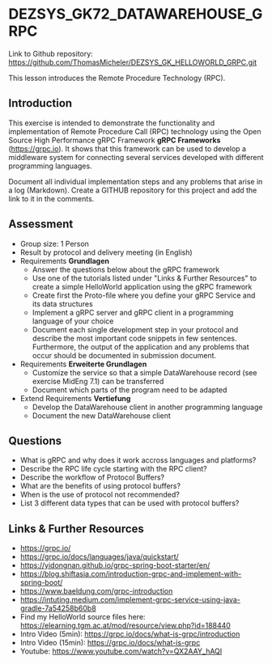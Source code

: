 # DEZSYS_GK72_DATAWAREHOUSE_GRPC
Link to Github repository: https://github.com/ThomasMicheler/DEZSYS_GK_HELLOWORLD_GRPC.git 

This lesson introduces the Remote Procedure Technology (RPC). 

## Introduction

This exercise is intended to demonstrate the functionality and implementation of Remote Procedure Call (RPC) technology using the Open Source High Performance gRPC Framework **gRPC Frameworks** (https://grpc.io). It shows that this framework can be used to develop a middleware system for connecting several services developed with different programming languages.

Document all individual implementation steps and any problems that arise in a log (Markdown). Create a GITHUB repository for this project and add the link to it in the comments.

## Assessment

*  Group size: 1 Person
*  Result by protocol and delivery meeting (in English)
*  Requirements **Grundlagen**
   *  Answer the questions below about the gRPC framework
   *  Use one of the tutorials listed under "Links & Further Resources" to create a simple HelloWorld application using the gRPC framework  
   * Create first the Proto-file where you define your gRPC Service and its data structures
   * Implement a gRPC server and gRPC client in a programming language of your choice
   * Document each single development step in your protocol and describe the most important code snippets in few sentences. Furthermore, the output of the application and any problems that occur should be documented in submission document.
*  Requirements **Erweiterte Grundlagen**
   *  Customize the service so that a simple DataWarehouse record (see exercise MidEng 7.1) can be transferred
   *  Document which parts of the program need to be adapted
*  Extend Requirements **Vertiefung**
   * Develop the DataWarehouse client in another programming language
   * Document the new DataWarehouse client

## Questions

* What is gRPC and why does it work accross languages and platforms?
* Describe the RPC life cycle starting with the RPC client?
* Describe the workflow of Protocol Buffers?
* What are the benefits of using protocol buffers?
* When is the use of protocol not recommended?
* List 3 different data types that can be used with protocol buffers?

## Links & Further Resources

* https://grpc.io/ 
* https://grpc.io/docs/languages/java/quickstart/  
* https://yidongnan.github.io/grpc-spring-boot-starter/en/  
* https://blog.shiftasia.com/introduction-grpc-and-implement-with-spring-boot/  
* https://www.baeldung.com/grpc-introduction 
* https://intuting.medium.com/implement-grpc-service-using-java-gradle-7a54258b60b8
* Find my HelloWorld source files here: https://elearning.tgm.ac.at/mod/resource/view.php?id=188440
* Intro Video (5min): https://grpc.io/docs/what-is-grpc/introduction
* Intro Video (15min): https://grpc.io/docs/what-is-grpc
* Youtube: https://www.youtube.com/watch?v=QX2AAY_hAQI
